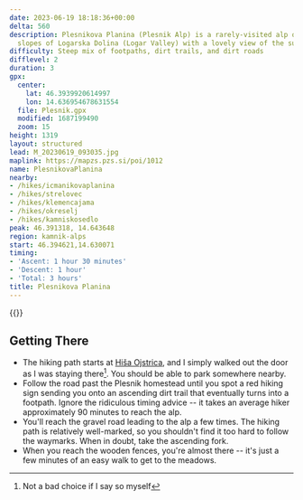 ```yaml
---
date: 2023-06-19 18:18:36+00:00
delta: 560
description: Plesnikova Planina (Plesnik Alp) is a rarely-visited alp on the eastern
  slopes of Logarska Dolina (Logar Valley) with a lovely view of the surrounding mountains.
difficulty: Steep mix of footpaths, dirt trails, and dirt roads
difflevel: 2
duration: 3
gpx:
  center:
    lat: 46.3939920614997
    lon: 14.636954678631554
  file: Plesnik.gpx
  modified: 1687199490
  zoom: 15
height: 1319
layout: structured
lead: M_20230619_093035.jpg
maplink: https://mapzs.pzs.si/poi/1012
name: PlesnikovaPlanina
nearby:
- /hikes/icmanikovaplanina
- /hikes/strelovec
- /hikes/klemencajama
- /hikes/okreselj
- /hikes/kamniskosedlo
peak: 46.391318, 14.643648
region: kamnik-alps
start: 46.394621,14.630071
timing:
- 'Ascent: 1 hour 30 minutes'
- 'Descent: 1 hour'
- 'Total: 3 hours'
title: Plesnikova Planina
---
```

{{<hike-details description="yes">}}

## Getting There

-   The hiking path starts at [Hiša Ojstrica](https://logarska-ojstrica.si/), and I simply walked out the door as I was staying there[^NBC]. You should be able to park somewhere nearby.
-   Follow the road past the Plesnik homestead until you spot a red hiking sign sending you onto an ascending dirt trail that eventually turns into a footpath. Ignore the ridiculous timing advice -- it takes an average hiker approximately 90 minutes to reach the alp.
-   You'll reach the gravel road leading to the alp a few times. The hiking path is relatively well-marked, so you shouldn't find it too hard to follow the waymarks. When in doubt, take the ascending fork.
-   When you reach the wooden fences, you're almost there -- it's just a few minutes of an easy walk to get to the meadows.

[^NBC]: Not a bad choice if I say so myself